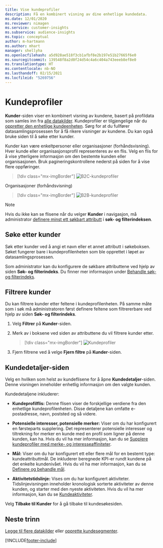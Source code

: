 ```yaml
---
title: Vise kundeprofiler
description: Få en kombinert visning av dine enhetlige kundedata.
ms.date: 12/01/2020
ms.reviewer: nimagen
ms.service: customer-insights
ms.subservice: audience-insights
ms.topic: conceptual
author: m-hartmann
ms.author: mhart
manager: shellyha
ms.openlocfilehash: a5d928ae518f3cb1afbf8e2b197e51b27665f6e0
ms.sourcegitcommit: 139548f8a2d0f24d54c4a6c404a743eeeb8ef8e0
ms.translationtype: HT
ms.contentlocale: nb-NO
ms.lasthandoff: 02/15/2021
ms.locfileid: "5269756"
---
```

# <a name="customer-profiles"></a>Kundeprofiler

**Kunder**-siden viser en kombinert visning av kundene, basert på profildata som samles inn fra [alle datakilder](data-sources.md). Kundeprofiler er tilgjengelige når du [oppretter den enhetlige kundeenheten](data-unification.md). Sørg for at du fullfører datasamlingsprosessen for å få rikere visninger av kundene. Du kan også bruke siden til å søke etter kunder.

Kunder kan være enkeltpersoner eller organisasjoner (forhåndsvisning). Hver kunde eller organisasjonsprofil representeres av en flis. Velg en flis for å vise ytterligere informasjon om den bestemte kunden eller organisasjonen. Bruk pagineringskontrollene nederst på siden for å vise flere oppføringer.

> [!div class="mx-imgBorder"] 
> ![B2C-kundeprofiler](media/profiles-customers.png "B2C-kundeprofiler")

Organisasjoner (forhåndsvisning)
> [!div class="mx-imgBorder"] 
> ![B2B-kundeprofiler](media/profile-customers-b2b.png "B2B-kundeprofiler")

> [!NOTE]
> Hvis du ikke kan se flisene når du velger **Kunder** i navigasjon, må administrator [definere minst ett søkbart attributt](search-filter-index.md) i **søk- og filterindeksen**.

## <a name="search-for-customers"></a>Søke etter kunder

Søk etter kunder ved å angi et navn eller et annet attributt i søkeboksen. Søket fungerer bare i kundeprofilenheten som ble opprettet i løpet av datasamlingsprosessen.

Som administrator kan du konfigurere de søkbare attributtene ved hjelp av siden **Søk- og filterindeks**. Du finner mer informasjon under [Behandle søk- og filterindeks](search-filter-index.md).

## <a name="filter-customers"></a>Filtrere kunder

Du kan filtrere kunder etter feltene i kundeprofilenheten. På samme måte som i søk må administratoren først definere feltene som filtrererbare ved hjelp av siden **Søk- og filterindeks**.

1. Velg **Filtrer** på **Kunder**-siden.

2. Merk av i boksene ved siden av attributtene du vil filtrere kunder etter.

   > [!div class="mx-imgBorder"] 
   > ![Kundeprofiler](media/profiles-customers3.png "Kundeprofiler")

3. Fjern filtrene ved å velge **Fjern filtre** på **Kunder**-siden.

##  <a name="customer-details-page"></a>Kundedetaljer-siden

Velg en hvilken som helst av kundeflisene for å åpne **Kundedetaljer**-siden. Denne visningen inneholder enhetlig informasjon om den valgte kunden.

Kundedetaljene inkluderer:

-   **Kundeprofilflis:** Denne flisen viser de forskjellige verdiene fra den enhetlige kundeprofilenheten. Disse detaljene kan omfatte e-postadresse, navn, poststed og så videre. 

-   **Potensielle interesser, potensielle merker:** Viser om du har konfigurert en førsteparts supplering. Det representerer potensielle interesser og tiltrekning for merker en kunde med en profil som ligner på denne kunden, kan ha. Hvis du vil ha mer informasjon, kan du se [Supplere kundeprofiler med merke- og interesseaffiniteter](enrichment-microsoft-graph.md).

-   **Mål:** Viser om du har konfigurert ett eller flere mål for en bestemt type: kundeattributtmål. De inkluderer beregnede KPI-er rundt kundene på det enkelte kundenivået. Hvis du vil ha mer informasjon, kan du se [Definere og behandle mål](measures.md).

-   **Aktivitetstidslinje:** Vises om du har konfigurert aktiviteter. Tidslinjevisningen inneholder kronologisk sorterte aktiviteter av denne kunden, og starter med den nyeste aktiviteten. Hvis du vil ha mer informasjon, kan du se [Kundeaktiviteter](activities.md).

Velg **Tilbake til Kunder** for å gå tilbake til kundesøkesiden.

## <a name="next-steps"></a>Neste trinn

[Legge til flere datakilder](data-sources.md) eller [opprette kundesegmenter](segments.md).


[!INCLUDE[footer-include](../includes/footer-banner.md)]